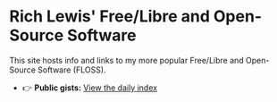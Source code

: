 # Rich Lewis' Free/Libre and Open-Source Software 

This site hosts info and links to my more popular Free/Libre and Open-Source Software (FLOSS).

- 👉 **Public gists:** [View the daily index](/Public-gists-from-Rich-Lewis/)
